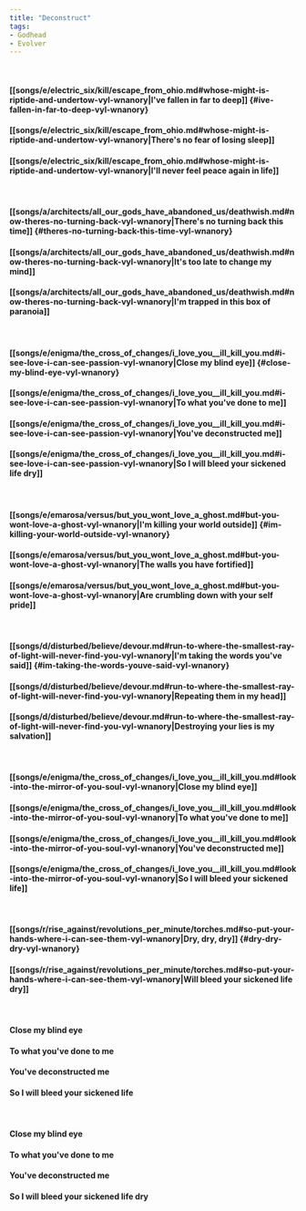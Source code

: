 ```yaml
---
title: "Deconstruct"
tags:
- Godhead
- Evolver
---
```

&nbsp;
#### [[songs/e/electric_six/kill/escape_from_ohio.md#whose-might-is-riptide-and-undertow-vyl-wnanory|I've fallen in far to deep]] {#ive-fallen-in-far-to-deep-vyl-wnanory}
#### [[songs/e/electric_six/kill/escape_from_ohio.md#whose-might-is-riptide-and-undertow-vyl-wnanory|There's no fear of losing sleep]]
#### [[songs/e/electric_six/kill/escape_from_ohio.md#whose-might-is-riptide-and-undertow-vyl-wnanory|I'll never feel peace again in life]]
&nbsp;
#### [[songs/a/architects/all_our_gods_have_abandoned_us/deathwish.md#now-theres-no-turning-back-vyl-wnanory|There's no turning back this time]] {#theres-no-turning-back-this-time-vyl-wnanory}
#### [[songs/a/architects/all_our_gods_have_abandoned_us/deathwish.md#now-theres-no-turning-back-vyl-wnanory|It's too late to change my mind]]
#### [[songs/a/architects/all_our_gods_have_abandoned_us/deathwish.md#now-theres-no-turning-back-vyl-wnanory|I'm trapped in this box of paranoia]]
&nbsp;
#### [[songs/e/enigma/the_cross_of_changes/i_love_you__ill_kill_you.md#i-see-love-i-can-see-passion-vyl-wnanory|Close my blind eye]] {#close-my-blind-eye-vyl-wnanory}
#### [[songs/e/enigma/the_cross_of_changes/i_love_you__ill_kill_you.md#i-see-love-i-can-see-passion-vyl-wnanory|To what you've done to me]]
#### [[songs/e/enigma/the_cross_of_changes/i_love_you__ill_kill_you.md#i-see-love-i-can-see-passion-vyl-wnanory|You've deconstructed me]]
#### [[songs/e/enigma/the_cross_of_changes/i_love_you__ill_kill_you.md#i-see-love-i-can-see-passion-vyl-wnanory|So I will bleed your sickened life dry]]
&nbsp;
#### [[songs/e/emarosa/versus/but_you_wont_love_a_ghost.md#but-you-wont-love-a-ghost-vyl-wnanory|I'm killing your world outside]] {#im-killing-your-world-outside-vyl-wnanory}
#### [[songs/e/emarosa/versus/but_you_wont_love_a_ghost.md#but-you-wont-love-a-ghost-vyl-wnanory|The walls you have fortified]]
#### [[songs/e/emarosa/versus/but_you_wont_love_a_ghost.md#but-you-wont-love-a-ghost-vyl-wnanory|Are crumbling down with your self pride]]
&nbsp;
#### [[songs/d/disturbed/believe/devour.md#run-to-where-the-smallest-ray-of-light-will-never-find-you-vyl-wnanory|I'm taking the words you've said]] {#im-taking-the-words-youve-said-vyl-wnanory}
#### [[songs/d/disturbed/believe/devour.md#run-to-where-the-smallest-ray-of-light-will-never-find-you-vyl-wnanory|Repeating them in my head]]
#### [[songs/d/disturbed/believe/devour.md#run-to-where-the-smallest-ray-of-light-will-never-find-you-vyl-wnanory|Destroying your lies is my salvation]]
&nbsp;
#### [[songs/e/enigma/the_cross_of_changes/i_love_you__ill_kill_you.md#look-into-the-mirror-of-you-soul-vyl-wnanory|Close my blind eye]]
#### [[songs/e/enigma/the_cross_of_changes/i_love_you__ill_kill_you.md#look-into-the-mirror-of-you-soul-vyl-wnanory|To what you've done to me]]
#### [[songs/e/enigma/the_cross_of_changes/i_love_you__ill_kill_you.md#look-into-the-mirror-of-you-soul-vyl-wnanory|You've deconstructed me]]
#### [[songs/e/enigma/the_cross_of_changes/i_love_you__ill_kill_you.md#look-into-the-mirror-of-you-soul-vyl-wnanory|So I will bleed your sickened life]]
&nbsp;
#### [[songs/r/rise_against/revolutions_per_minute/torches.md#so-put-your-hands-where-i-can-see-them-vyl-wnanory|Dry, dry, dry]] {#dry-dry-dry-vyl-wnanory}
#### [[songs/r/rise_against/revolutions_per_minute/torches.md#so-put-your-hands-where-i-can-see-them-vyl-wnanory|Will bleed your sickened life dry]]
&nbsp;
#### Close my blind eye
#### To what you've done to me
#### You've deconstructed me
#### So I will bleed your sickened life
&nbsp;
#### Close my blind eye
#### To what you've done to me
#### You've deconstructed me
#### So I will bleed your sickened life dry
